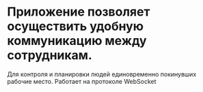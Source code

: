 # Приложение позволяет осуществить удобную коммуникацию между сотрудникам.
Для контроля и планировки людей единовременно покинувших рабочие место.
Работает на протоколе WebSocket
